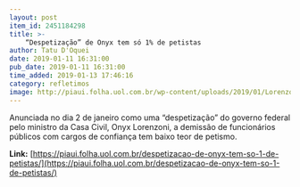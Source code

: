 ```yaml
---
layout: post
item_id: 2451184298
title: >-
    “Despetização” de Onyx tem só 1% de petistas
author: Tatu D'Oquei
date: 2019-01-11 16:31:00
pub_date: 2019-01-11 16:31:00
time_added: 2019-01-13 17:46:16
category: refletimos
image: http://piaui.folha.uol.com.br/wp-content/uploads/2019/01/LorenzoniMoscas_redes_07jan2019.jpg
---
```


Anunciada no dia 2 de janeiro como uma “despetização” do governo federal pelo ministro da Casa Civil, Onyx Lorenzoni, a demissão de funcionários públicos com cargos de confiança tem baixo teor de petismo.

**Link:** [https://piaui.folha.uol.com.br/despetizacao-de-onyx-tem-so-1-de-petistas/](https://piaui.folha.uol.com.br/despetizacao-de-onyx-tem-so-1-de-petistas/)

